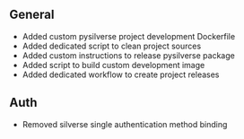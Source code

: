 ## General
- Added custom pysilverse project development Dockerfile
- Added dedicated script to clean project sources
- Added custom instructions to release pysilverse package
- Added script to build custom development image
- Added dedicated workflow to create project releases

## Auth
- Removed silverse single authentication method binding
